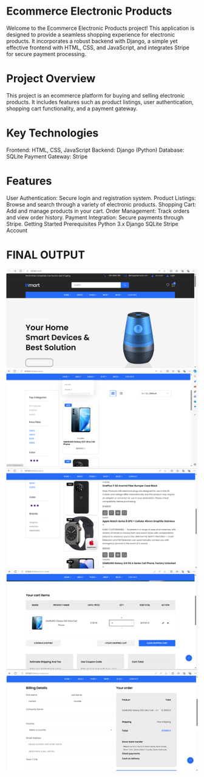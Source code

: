 # Ecommerce Electronic Products
Welcome to the Ecommerce Electronic Products project! This application is designed to provide a seamless shopping experience for electronic products. It incorporates a robust backend with Django, a simple yet effective frontend with HTML, CSS, and JavaScript, and integrates Stripe for secure payment processing.
# Project Overview
This project is an ecommerce platform for buying and selling electronic products. It includes features such as product listings, user authentication, shopping cart functionality, and a payment gateway.

# Key Technologies
Frontend: HTML, CSS, JavaScript
Backend: Django (Python)
Database: SQLite
Payment Gateway: Stripe

# Features
User Authentication: Secure login and registration system.
Product Listings: Browse and search through a variety of electronic products.
Shopping Cart: Add and manage products in your cart.
Order Management: Track orders and view order history.
Payment Integration: Secure payments through Stripe.
Getting Started
Prerequisites
Python 3.x
Django
SQLite
Stripe Account

# FINAL OUTPUT
![image](https://github.com/RoshanMundekar/Ecommerce-Electronic-Products/blob/d64108281bb8747bc5b99f1de675b986e385e713/sceenshot/0.png)
![image](https://github.com/RoshanMundekar/Ecommerce-Electronic-Products/blob/d64108281bb8747bc5b99f1de675b986e385e713/sceenshot/1.png)
![image](https://github.com/RoshanMundekar/Ecommerce-Electronic-Products/blob/d64108281bb8747bc5b99f1de675b986e385e713/sceenshot/2.png)
![image](https://github.com/RoshanMundekar/Ecommerce-Electronic-Products/blob/d64108281bb8747bc5b99f1de675b986e385e713/sceenshot/3.png)
![image](https://github.com/RoshanMundekar/Ecommerce-Electronic-Products/blob/d64108281bb8747bc5b99f1de675b986e385e713/sceenshot/4.png)



